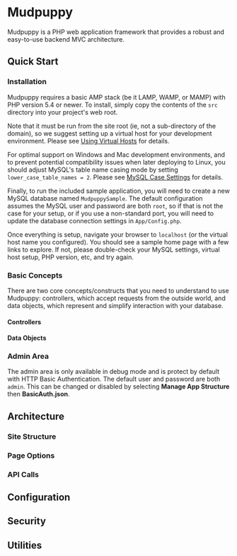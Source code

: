 # Mudpuppy

Mudpuppy is a PHP web application framework that provides a robust and easy-to-use backend MVC architecture.

## Quick Start

### Installation

Mudpuppy requires a basic AMP stack (be it LAMP, WAMP, or MAMP) with PHP version 5.4 or newer. To install, simply copy the contents of the `src` directory into your project's web root.

Note that it must be run from the site root (ie, not a sub-directory of the domain), so we suggest setting up a virtual host for your development environment. Please see [Using Virtual Hosts](https://github.com/levilansing/mudpuppy/wiki/Using-Virtual-Hosts) for details.

For optimal support on Windows and Mac development environments, and to prevent potential compatibility issues when later deploying to Linux, you should adjust MySQL's table name casing mode by setting `lower_case_table_names = 2`. Please see [MySQL Case Settings](https://github.com/levilansing/mudpuppy/wiki/MySQL-Case-Settings) for details. 

Finally, to run the included sample application, you will need to create a new MySQL database named `MudpuppySample`. The default configuration assumes the MySQL user and password are both `root`, so if that is not the case for your setup, or if you use a non-standard port, you will need to update the database connection settings in `App/Config.php`.

Once everything is setup, navigate your browser to `localhost` (or the virtual host name you configured). You should see a sample home page with a few links to explore. If not, please double-check your MySQL settings, virtual host setup, PHP version, etc, and try again.

### Basic Concepts

There are two core concepts/constructs that you need to understand to use Mudpuppy: controllers, which accept requests from the outside world, and data objects, which represent and simplify interaction with your database.

#### Controllers

#### Data Objects

### Admin Area

The admin area is only available in debug mode and is protect by default with HTTP Basic Authentication. The default user and password are both `admin`. This can be changed or disabled by selecting **Manage App Structure** then **BasicAuth.json**. 

## Architecture

### Site Structure

### Page Options

### API Calls

## Configuration

## Security

## Utilities